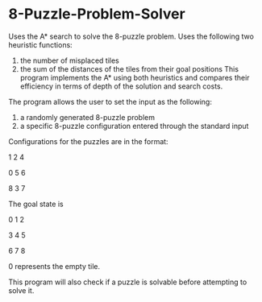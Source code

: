 # 8-Puzzle-Problem-Solver

Uses the A* search to solve the 8-puzzle problem.  Uses the following two heuristic functions: 
  1) the number of misplaced tiles
  2) the sum of the distances of the tiles from their goal positions
This program implements the A* using both heuristics and compares their efficiency in terms of depth of the solution and search costs.

The program allows the user to set the input as the following:
  1) a randomly generated 8-puzzle problem 
  2) a specific 8-puzzle configuration entered through the standard input
  
Configurations for the puzzles are in the format:

1 2 4 

0 5 6

8 3 7

The goal state is 

0 1 2

3 4 5

6 7 8

0 represents the empty tile.

This program will also check if a puzzle is solvable before attempting to solve it.
